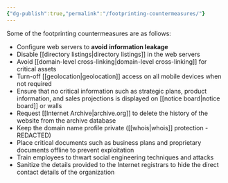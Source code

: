 ```yaml
---
{"dg-publish":true,"permalink":"/footprinting-countermeasures/"}
---
```


Some of the footprinting countermeasures are as follows:

- Configure web servers to **avoid** **information leakage**
- Disable [[directory listings\|directory listings]] in the web servers
- Avoid [[domain-level cross-linking\|domain-level cross-linking]] for critical assets
- Turn-off [[geolocation\|geolocation]] access on all mobile devices when not required
- Ensure that no critical information such as strategic plans, product information, and sales projections is displayed on [[notice board\|notice board]] or walls
- Request [[Internet Archive\|archive.org]] to delete the history of the website from the archive database
- Keep the domain name profile private ([[whois\|whois]] protection - REDACTED)
- Place critical documents such as business plans and proprietary documents offline to prevent exploitation
- Train employees to thwart social engineering techniques and attacks
- Sanitize the details provided to the Internet registrars to hide the direct contact details of the organization